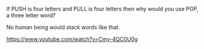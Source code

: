 If PUSH is four letters and PULL is four letters then why would you use POP, a three letter word?

No human being would stack words like that.

https://www.youtube.com/watch?v=Cmy-4QC0U0g